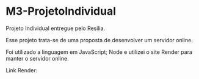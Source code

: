 # M3-ProjetoIndividual
Projeto Individual entregue pelo Resilia.

Esse projeto trata-se de uma proposta de desenvolver um servidor online.

Foi utilizado a linguagem em JavaScript; Node e utilizei o site Render para manter o servidor online.

Link Render:

